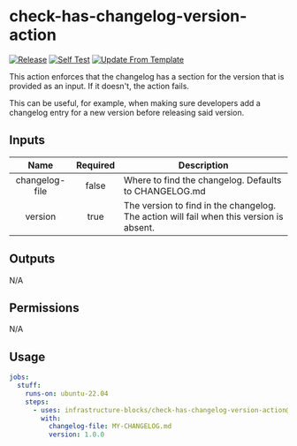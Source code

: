 # check-has-changelog-version-action
[![Release](https://github.com/infrastructure-blocks/check-has-changelog-version-action/actions/workflows/git-tag-semver-from-label.yml/badge.svg)](https://github.com/infrastructure-blocks/check-has-changelog-version-action/actions/workflows/git-tag-semver-from-label.yml)
[![Self Test](https://github.com/infrastructure-blocks/check-has-changelog-version-action/actions/workflows/self-test.yml/badge.svg)](https://github.com/infrastructure-blocks/check-has-changelog-version-action/actions/workflows/self-test.yml)
[![Update From Template](https://github.com/infrastructure-blocks/check-has-changelog-version-action/actions/workflows/update-from-template.yml/badge.svg)](https://github.com/infrastructure-blocks/check-has-changelog-version-action/actions/workflows/update-from-template.yml)

This action enforces that the changelog has a section for the version that is provided as an input. If it
doesn't, the action fails.

This can be useful, for example, when making sure developers add a changelog entry for a new
version before releasing said version.

## Inputs

|      Name      | Required | Description                                                                             |
|:--------------:|:--------:|-----------------------------------------------------------------------------------------|
| changelog-file |  false   | Where to find the changelog. Defaults to CHANGELOG.md                                   |
|    version     |   true   | The version to find in the changelog. The action will fail when this version is absent. |

## Outputs

N/A

## Permissions

N/A

## Usage

```yaml
jobs:
  stuff:
    runs-on: ubuntu-22.04
    steps:
      - uses: infrastructure-blocks/check-has-changelog-version-action@v1
        with:
          changelog-file: MY-CHANGELOG.md
          version: 1.0.0
```
